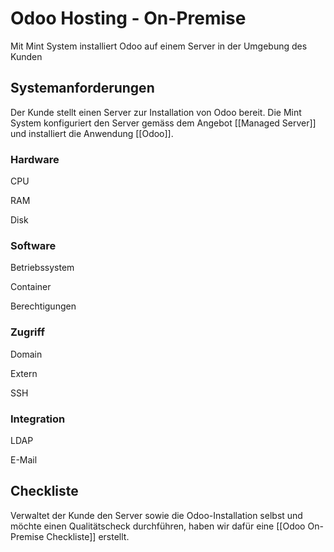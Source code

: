 # Odoo Hosting - On-Premise
Mit Mint System installiert Odoo auf einem Server in der Umgebung des Kunden

## Systemanforderungen
Der Kunde stellt einen Server zur Installation von Odoo bereit. Die Mint System konfiguriert den Server gemäss dem Angebot [[Managed Server]] und installiert die Anwendung [[Odoo]].

### Hardware

CPU

RAM

Disk

### Software

Betriebssystem

Container

Berechtigungen

### Zugriff

Domain

Extern

SSH

### Integration

LDAP

E-Mail

## Checkliste

Verwaltet der Kunde den Server sowie die Odoo-Installation selbst und möchte einen Qualitätscheck durchführen, haben wir dafür eine [[Odoo On-Premise Checkliste]] erstellt.